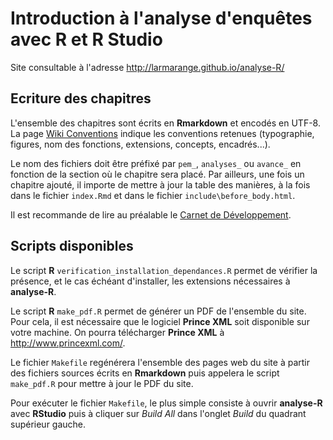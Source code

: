 # Introduction à l'analyse d'enquêtes avec R et R Studio

Site consultable à l'adresse <http://larmarange.github.io/analyse-R/>

## Ecriture des chapitres

L'ensemble des chapitres sont écrits en **Rmarkdown** et encodés en UTF-8. 
La page [Wiki Conventions](https://github.com/larmarange/analyse-R/wiki/Conventions)
indique les conventions retenues (typographie, figures, nom des fonctions, extensions, concepts, encadrés...).

Le nom des fichiers doit être préfixé par `pem_`, `analyses_` ou `avance_`
en fonction de la section où le chapitre sera placé. Par ailleurs,
une fois un chapitre ajouté, il importe de mettre à jour la table des manières,
à la fois dans le fichier `index.Rmd` et dans le fichier `include\before_body.html`.

Il est recommande de lire au préalable le [Carnet de Développement](https://github.com/larmarange/analyse-R/wiki/Carnet-de-d%C3%A9veloppement).

## Scripts disponibles

Le script **R** `verification_installation_dependances.R` permet de vérifier la présence,
et le cas échéant d'installer, les extensions nécessaires à **analyse-R**.

Le script **R** `make_pdf.R` permet de générer un PDF de l'ensemble du site. Pour cela,
il est nécessaire que le logiciel **Prince XML** soit disponible sur votre machine.
On pourra télécharger **Prince XML** à <http://www.princexml.com/>.

Le fichier `Makefile` regénérera l'ensemble des pages web du site à partir 
des fichiers sources écrits en **Rmarkdown** puis appelera le script 
`make_pdf.R` pour mettre à jour le PDF du site.

Pour exécuter le fichier `Makefile`, le plus simple consiste à ouvrir 
**analyse-R** avec **RStudio** puis à cliquer sur *Build All* dans 
l'onglet *Build* du quadrant supérieur gauche.

